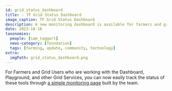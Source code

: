 ```yaml
---
id: grid_status_dashboard
title: 💡 TF Grid Status Dashboard
image_caption: TF Grid Status Dashboard
description: A new monitoring dashboard is available for farmers and grid users working with various grid services.
date: 2023-10-16
taxonomies:
  people: [sam_taggart]
  news-category: [foundation]
  tags: [farming, update, community, technology]
extra:
  imgPath: grid_status_dashboard.png
---
```


For Farmers and Grid Users who are working with the Dashboard, Playground, and other Grid Services, you can now easily track the status of these tools through [a simple monitoring page](https://status.grid.tf/status/threefold) built by the team.